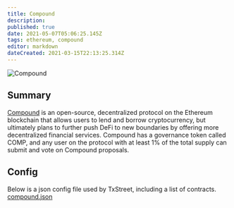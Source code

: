 ```yaml
---
title: Compound
description:
published: true
date: 2021-05-07T05:06:25.145Z
tags: ethereum, compound
editor: markdown
dateCreated: 2021-03-15T22:13:25.314Z
---
```


![Compound](https://txstreet.com/static/img/singles/house_logos/compound.png)

## Summary

[Compound](https://compound.finance/) is an open-source, decentralized protocol on the Ethereum blockchain that allows users to lend and borrow cryptocurrency, but ultimately plans to further push DeFi to new boundaries by offering more decentralized financial services. Compound has a governance token called COMP, and any user on the protocol with at least 1% of the total supply can submit and vote on Compound proposals.

## Config

Below is a json config file used by TxStreet, including a list of contracts. [compound.json](/ethereum/houses/compound.json)